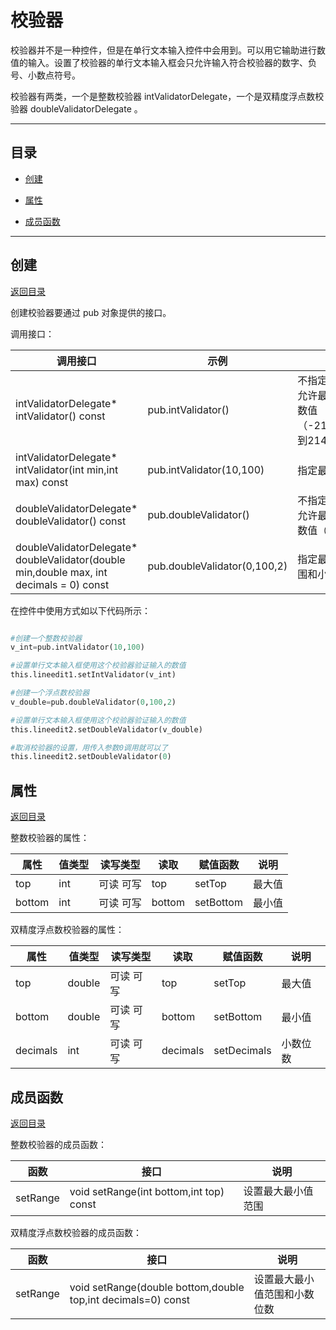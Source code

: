 # 校验器

校验器并不是一种控件，但是在单行文本输入控件中会用到。可以用它输助进行数值的输入。设置了校验器的单行文本输入框会只允许输入符合校验器的数字、负号、小数点符号。

校验器有两类，一个是整数校验器 intValidatorDelegate，一个是双精度浮点数校验器 doubleValidatorDelegate 。

---

<h2 id="category">目录</h2>

- [创建](#创建)

- [属性](#属性)

- [成员函数](#成员函数)

---

## 创建

[返回目录](#category)

创建校验器要通过 pub 对象提供的接口。

调用接口：

|                                         调用接口                                         |             示例             |                             说明                             |
| --------------------------------------------------------------------------------------- | ---------------------------- | ------------------------------------------------------------ |
| intValidatorDelegate* intValidator() const                                              | pub.intValidator()           | 不指定范围，可以允许最大范围的整数值 （-2147483647到2147483647) |
| intValidatorDelegate* intValidator(int min,int max) const                               | pub.intValidator(10,100)     | 指定最大最小值                                                |
| doubleValidatorDelegate* doubleValidator() const                                        | pub.doubleValidator()        | 不指定范围，可以允许最大范围的整数值（无限）                    |
| doubleValidatorDelegate* doubleValidator(double min,double max, int decimals = 0) const | pub.doubleValidator(0,100,2) | 指定最大最小值范围和小数位数                                   |

在控件中使用方式如以下代码所示：

``` python 

#创建一个整数校验器
v_int=pub.intValidator(10,100)

#设置单行文本输入框使用这个校验器验证输入的数值
this.lineedit1.setIntValidator(v_int)

#创建一个浮点数校验器
v_double=pub.doubleValidator(0,100,2)

#设置单行文本输入框使用这个校验器验证输入的数值
this.lineedit2.setDoubleValidator(v_double)

#取消校验器的设置，用传入参数0调用就可以了
this.lineedit2.setDoubleValidator(0)

```

## 属性

[返回目录](#category)

整数校验器的属性：

| 属性 | 值类型 | 读写类型  | 读取 |  赋值函数  |  说明  |
| ---- | ------ | -------- | ---- | --------- | ------ |
| top | int    | 可读 可写 | top | setTop    | 最大值 |
| bottom | int    | 可读 可写 | bottom | setBottom | 最小值 |

双精度浮点数校验器的属性：

|   属性   | 值类型 | 读写类型  |   读取   |   赋值函数   |   说明   |
| -------- | ------ | -------- | -------- | ----------- | ------- |
| top      | double | 可读 可写 | top      | setTop      | 最大值   |
| bottom   | double | 可读 可写 | bottom   | setBottom   | 最小值   |
| decimals | int    | 可读 可写 | decimals | setDecimals | 小数位数 |

## 成员函数

[返回目录](#category)

整数校验器的成员函数：

|   函数   |                    接口                     |       说明        |
| -------- | ------------------------------------------- | ----------------- |
| setRange | void setRange(int bottom,int top) const	 | 设置最大最小值范围 |

双精度浮点数校验器的成员函数：

|   函数   |                              接口                               |            说明            |
| -------- | --------------------------------------------------------------- | -------------------------- |
| setRange | void setRange(double bottom,double top,int decimals=0) const	 | 设置最大最小值范围和小数位数 |
